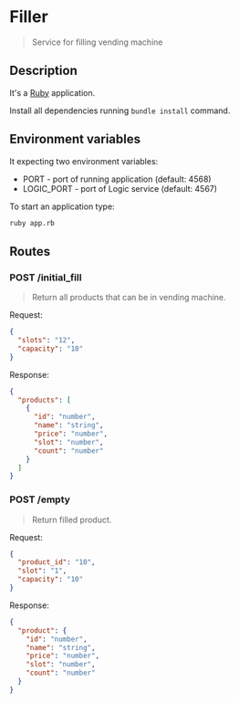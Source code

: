 # Filler

> Service for filling vending machine

## Description

It's a [Ruby](https://www.ruby-lang.org) application.

Install all dependencies running `bundle install` command.

## Environment variables

It expecting two environment variables:

- PORT - port of running application (default: 4568)
- LOGIC_PORT - port of Logic service (default: 4567)

To start an application type:

```sh
ruby app.rb
```

## Routes

### POST /initial_fill

> Return all products that can be in vending machine.

Request:

```json
{
  "slots": "12",
  "capacity": "10"
}
```

Response:

```json
{
  "products": [
    {
      "id": "number",
      "name": "string",
      "price": "number",
      "slot": "number",
      "count": "number"
    }
  ]
}
```

### POST /empty

> Return filled product.

Request:

```json
{
  "product_id": "10",
  "slot": "1",
  "capacity": "10"
}

```

Response:

```json
{
  "product": {
    "id": "number",
    "name": "string",
    "price": "number",
    "slot": "number",
    "count": "number"
  }
}
```
